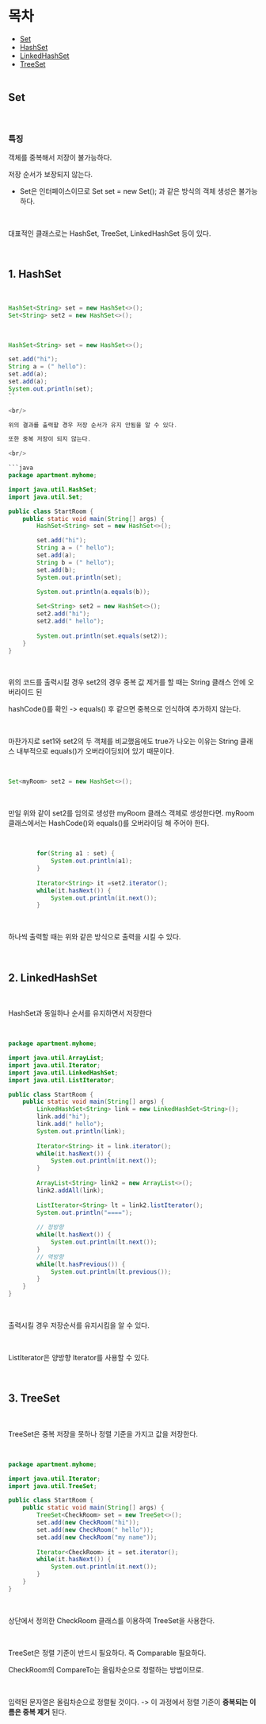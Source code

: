 목차
==========
* [Set](#Set)<br/>
* [HashSet](#1-HashSet)<br/>
* [LinkedHashSet](#2-LinkedHashSet)<br/>
* [TreeSet](#3-TreeSet)<br/><br/>

## Set

<br/>

### 특징

객체를 중복해서 저장이 불가능하다.

저장 순서가 보장되지 않는다.

* Set은 인터페이스이므로 Set set = new Set(); 과 같은 방식의 객체 생성은 불가능하다.

<br/>

대표적인 클래스로는 HashSet, TreeSet, LinkedHashSet 등이 있다.

<br/>

## 1. HashSet

<br/>

```java
HashSet<String> set = new HashSet<>();
Set<String> set2 = new HashSet<>();
```

<br/>

```java
HashSet<String> set = new HashSet<>();

set.add("hi");
String a = (" hello"):
set.add(a);
set.add(a);
System.out.println(set);
``

<br/>

위의 결과를 출력할 경우 저장 순서가 유지 안됨을 알 수 있다. 

또한 중복 저장이 되지 않는다.

<br/>

```java
package apartment.myhome;

import java.util.HashSet;
import java.util.Set;

public class StartRoom {
	public static void main(String[] args) {
		HashSet<String> set = new HashSet<>();

		set.add("hi");
		String a = (" hello");
		set.add(a);
		String b = (" hello");
		set.add(b);
		System.out.println(set);
		
		System.out.println(a.equals(b));

		Set<String> set2 = new HashSet<>();
		set2.add("hi");
		set2.add(" hello");
		
		System.out.println(set.equals(set2));
	}		
}
```

<br/>

위의 코드를 출력시킬 경우 set2의 경우 중복 값 제거를 할 때는 String 클래스 안에 오버라이드 된

 hashCode()를 확인 -> equals() 후 같으면 중복으로 인식하여 추가하지 않는다.

<br/>

마찬가지로 set1와 set2의 두 객체를 비교했음에도 true가 나오는 이유는 String 클래스 내부적으로 equals()가 오버라이딩되어 있기 때문이다.

<br/>

```java
Set<myRoom> set2 = new HashSet<>();
```

<br/>

만일 위와 같이 set2를 임의로 생성한 myRoom 클래스 객체로 생성한다면. myRoom 클래스에서는 HashCode()와 equals()를 오버라이딩 해 주어야 한다.

<br/>

```java
		for(String a1 : set) {
			System.out.println(a1);
		}
		
		Iterator<String> it =set2.iterator();
		while(it.hasNext()) {
			System.out.println(it.next());
		}
```

<br/>

하나씩 출력할 때는 위와 같은 방식으로 출력을 시킬 수 있다.

<br/>

## 2. LinkedHashSet

<br/>

HashSet과 동일하나 순서를 유지하면서 저장한다

<br/>

```java
package apartment.myhome;

import java.util.ArrayList;
import java.util.Iterator;
import java.util.LinkedHashSet;
import java.util.ListIterator;

public class StartRoom {
	public static void main(String[] args) {
		LinkedHashSet<String> link = new LinkedHashSet<String>();
		link.add("hi");
		link.add(" hello");
		System.out.println(link);
		
		Iterator<String> it = link.iterator();
		while(it.hasNext()) {
			System.out.println(it.next());
		}
		
		ArrayList<String> link2 = new ArrayList<>();
		link2.addAll(link);
		
		ListIterator<String> lt = link2.listIterator();
		System.out.println("====");
		
        // 정방향
		while(lt.hasNext()) {
			System.out.println(lt.next());
		}
		// 역방향
		while(lt.hasPrevious()) {
			System.out.println(lt.previous());
		}
	}		
}
```

<br/>

출력시킬 경우 저장순서를 유지시킴을 알 수 있다.

<br/>

ListIterator은 양방향 Iterator를 사용할 수 있다.

<br/>

## 3. TreeSet

<br/>

TreeSet은 중복 저장을 못하나 정렬 기준을 가지고 값을 저장한다.

<br/>

```java
package apartment.myhome;

import java.util.Iterator;
import java.util.TreeSet;

public class StartRoom {
	public static void main(String[] args) {
		TreeSet<CheckRoom> set = new TreeSet<>();
		set.add(new CheckRoom("hi"));
		set.add(new CheckRoom(" hello"));
		set.add(new CheckRoom("my name"));
		
		Iterator<CheckRoom> it = set.iterator();
		while(it.hasNext()) {
			System.out.println(it.next());
		}
	}		
}
```

<br/>

상단에서 정의한 CheckRoom 클래스를 이용하여 TreeSet을 사용한다.

<br/>

TreeSet은 정렬 기준이 반드시 필요하다. 즉 Comparable 필요하다.

CheckRoom의 CompareTo는 올림차순으로 정렬하는 방법이므로.

<br/>

입력된 문자열은 올림차순으로 정렬될 것이다. -> 이 과정에서 정렬 기준이 **중복되는 이름은 중복 제거** 된다.
